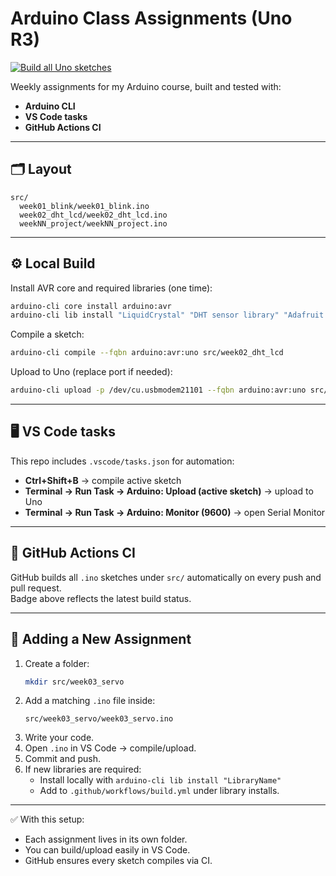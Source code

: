 # Arduino Class Assignments (Uno R3)

[![Build all Uno sketches](https://github.com/xl6294/SE2025-xl6294/actions/workflows/build.yml/badge.svg)](https://github.com/<your-username>/<your-repo>/actions/workflows/build.yml)

Weekly assignments for my Arduino course, built and tested with:
- **Arduino CLI**
- **VS Code tasks**
- **GitHub Actions CI**

---

## 🗂 Layout
```
src/
  week01_blink/week01_blink.ino
  week02_dht_lcd/week02_dht_lcd.ino
  weekNN_project/weekNN_project.ino
```

---

## ⚙️ Local Build

Install AVR core and required libraries (one time):
```bash
arduino-cli core install arduino:avr
arduino-cli lib install "LiquidCrystal" "DHT sensor library" "Adafruit Unified Sensor"
```

Compile a sketch:
```bash
arduino-cli compile --fqbn arduino:avr:uno src/week02_dht_lcd
```

Upload to Uno (replace port if needed):
```bash
arduino-cli upload -p /dev/cu.usbmodem21101 --fqbn arduino:avr:uno src/week02_dht_lcd
```

---

## 🖥️ VS Code tasks

This repo includes `.vscode/tasks.json` for automation:

- **Ctrl+Shift+B** → compile active sketch  
- **Terminal → Run Task → Arduino: Upload (active sketch)** → upload to Uno  
- **Terminal → Run Task → Arduino: Monitor (9600)** → open Serial Monitor  

---

## 🤖 GitHub Actions CI

GitHub builds all `.ino` sketches under `src/` automatically on every push and pull request.  
Badge above reflects the latest build status.

---

## 📝 Adding a New Assignment

1. Create a folder:
   ```bash
   mkdir src/week03_servo
   ```
2. Add a matching `.ino` file inside:
   ```
   src/week03_servo/week03_servo.ino
   ```
3. Write your code.  
4. Open `.ino` in VS Code → compile/upload.  
5. Commit and push.  
6. If new libraries are required:  
   - Install locally with `arduino-cli lib install "LibraryName"`  
   - Add to `.github/workflows/build.yml` under library installs.  

---

✅ With this setup:
- Each assignment lives in its own folder.  
- You can build/upload easily in VS Code.  
- GitHub ensures every sketch compiles via CI.  
